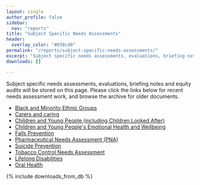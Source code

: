 ```yaml
---
layout: single
author_profile: false
sidebar:
  nav: "reports"
title: "Subject Specific Needs Assessments"
header:
  overlay_color: "#038cd0"
permalink: "/reports/subject-specific-needs-assessments/"
excerpt: "Subject specific needs assessments, evaluations, briefing notes and equity audits."
downloads: []

---
```

Subject specific needs assessments, evaluations, briefing notes and equity audits will be stored on this page. Please click the links below for recent needs assessment work, and browse the archive for older documents.

+ [Black and Minority Ethnic Groups](/reports/subject-specific-needs-assessments/black-and-minority-ethnic-needs-assessment/)
+ [Carers and caring](/reports/subject-specific-needs-assessments/carers-and-caring/)
+ [Children and Young People (including Children Looked After)](/reports/subject-specific-needs-assessments/cyp/)
+ [Children and Young People's Emotional Health and Wellbeing](/reports/subject-specific-needs-assessments/camhs-needs-assessment/)
+ [Falls Prevention](/reports/subject-specific-needs-assessments/falls-prevention/)
+ [Pharmaceutical Needs Assessment (PNA)](/reports/subject-specific-needs-assessments/pharmaceutical-needs-assessment-pna/)
+ [Suicide Prevention](/reports/subject-specific-needs-assessments/suicide-prevention/)
+ [Tobacco Control Needs Assessment](/reports/subject-specific-needs-assessments/tobacco-control-needs-assessment/)
+ [Lifelong Disabilities](/reports/subject-specific-needs-assessments/lifelong-disabilities/)
+ [Oral Health](/reports/subject-specific-needs-assessments/oral-health/)

{% include downloads_from_db %}
